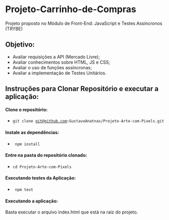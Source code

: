 # Projeto-Carrinho-de-Compras
 Projeto proposto no Módulo de Front-End: JavaScript e Testes Assíncronos (TRYBE)

## Objetivo:
- Avaliar requisições a API (Mercado Livre);
- Avaliar conhecimentos sobre HTML, JS e CSS;
- Avaliar o uso de funções assíncronas;
- Avaliar a implementação de Testes Unitários.

## Instruções para Clonar Repositório e executar a aplicação: 
#### Clone o repositório:
- <code>git clone git@github.com:GustavoAnatnas/Projeto-Arte-com-Pixels.git</code>

#### Instale as dependências: 
- <code> npm install </code>


#### Entre na pasta do repositório clonado:
- <code>cd Projeto-Arte-com-Pixels</code>

#### Executando testes da Aplicação:
- <code> npm test </code>

#### Executando a aplicação:
Basta executar o arquivo index.html que está na raiz do projeto. 
